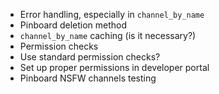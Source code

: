 - Error handling, especially in `channel_by_name`
- Pinboard deletion method
- `channel_by_name` caching (is it necessary?)
- Permission checks
- Use standard permission checks?
- Set up proper permissions in developer portal
- Pinboard NSFW channels testing